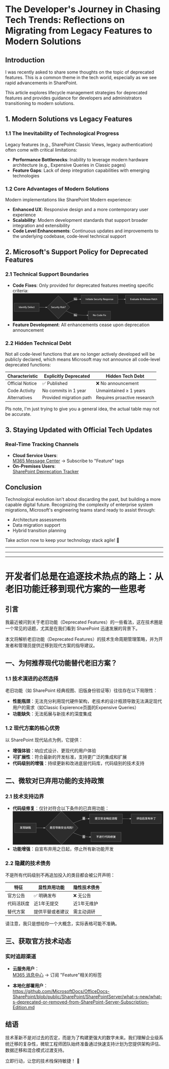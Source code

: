 # The Developer's Journey in Chasing Tech Trends: Reflections on Migrating from Legacy Features to Modern Solutions  
## Introduction  
I was recently asked to share some thoughts on the topic of deprecated features. This is a common theme in the tech world, especially as we see rapid advancements in SharePoint.

This article explores lifecycle management strategies for deprecated features and provides guidance for developers and administrators transitioning to modern solutions.  

## 1. Modern Solutions vs Legacy Features  

### 1.1 The Inevitability of Technological Progress  
Legacy features (e.g., SharePoint Classic Views, legacy authentication) often come with critical limitations:  
- **Performance Bottlenecks**: Inability to leverage modern hardware architecture (e.g., Expensive Queries in Classic pages)  
- **Feature Gaps**: Lack of deep integration capabilities with emerging technologies  

### 1.2 Core Advantages of Modern Solutions  
Modern implementations like SharePoint Modern experience:  
- **Enhanced UX**: Responsive design and a more contemporary user experience  
- **Scalability**: Modern development standards that support broader integration and extensibility  
- **Code Level Enhancements**: Continuous updates and improvements to the underlying codebase, code-level technical support

## 2. Microsoft's Support Policy for Deprecated Features  

### 2.1 Technical Support Boundaries  
- **Code Fixes**: Only provided for deprecated features meeting specific criteria:  
![alt text](image-1.png)
- **Feature Development**: All enhancements cease upon deprecation announcement  

### 2.2 Hidden Technical Debt  
Not all code-level functions that are no longer actively developed will be publicly declared, which means Microsoft may not announce all code-level deprecated functions:  

| Characteristic | Explicitly Deprecated | Hidden Tech Debt |  
|----------------|-----------------------|------------------|  
| Official Notice | ✅ Published         | ❌ No announcement |  
| Code Activity   | No commits in 1 year  | Unmaintained ≥ 1 years |  
| Alternatives    | Provided migration path | Requires proactive research |  

Pls note, I'm just trying to give you a general idea, the actual table may not be accurate.  

## 3. Staying Updated with Official Tech Updates  

### Real-Time Tracking Channels  
- **Cloud Service Users**:  
  [M365 Message Center](https://admin.microsoft.com/Adminportal/Home#/MessageCenter) → Subscribe to "Feature" tags  
- **On-Premises Users**:  
  [SharePoint Deprecation Tracker](https://github.com/MicrosoftDocs/OfficeDocs-SharePoint/blob/public/SharePoint/SharePointServer/what-s-new/what-s-deprecated-or-removed-from-SharePoint-Server-Subscription-Edition.md)  

## Conclusion  
Technological evolution isn't about discarding the past, but building a more capable digital future. Recognizing the complexity of enterprise system migrations, Microsoft's engineering teams stand ready to assist through:  
- Architecture assessments  
- Data migration support  
- Hybrid transition planning  

Take action now to keep your technology stack agile! 🚀  

-----
-----
-----

# 开发者们总是在追逐技术热点的路上：从老旧功能迁移到现代方案的一些思考

## 引言  
我最近被问到关于老旧功能（Deprecated Features）的一些看法，这在技术圈是一个常见的话题，尤其是在我们看到 SharePoint 迅速发展的背景下。

本文将解析老旧功能（Deprecated Features）的技术生命周期管理策略，并为开发者和管理员提供迁移到现代方案的指导建议。

## 一、为何推荐现代功能替代老旧方案？  

### 1.1 技术演进的必然选择  
老旧功能（如 SharePoint 经典视图、旧版身份验证等）往往存在以下局限性：  
- **性能瓶颈**：无法充分利用现代硬件架构，老技术的设计瓶颈导致无法满足现代用户的需求（如Classic Expierence页面的Expensive Queries）  
- **功能缺失**：无法拓展与新技术的深度集成  

### 1.2 现代方案的核心优势  
以 SharePoint 现代站点为例，它提供：  
- **增强体验**：响应式设计、更现代的用户体验  
- **可扩展性**：符合最新的开发标准，支持更广泛的集成和扩展 
- **代码级别的增强**：持续更新和改进底层代码库，代码级别的技术支持

## 二、微软对已弃用功能的支持政策  

### 2.1 技术支持边界  
- **代码级修复**：仅针对符合以下条件的已弃用功能：  
![alt text](image.png)
- **功能增强**：自宣布弃用之日起，停止所有新功能开发  

### 2.2 隐藏的技术债务  
不是所有代码级别不再追加投入的类目都会被公开声明：  

| 特征 | 显性弃用功能 | 隐性技术债务 |  
|-------|--------------|--------------|  
| 官方公告 | ✅ 明确发布 | ❌ 无公告 |  
| 代码活跃度 | 近1年无提交 | 近1年无维护 |  
| 替代方案 | 提供平替或者建议 | 需主动调研 |  

请注意，我只是想给你一个大概念，实际表格可能不准确。  

## 三、获取官方技术动态  

### 实时追踪渠道  
- **云服务用户**：  
  [M365 消息中心](https://admin.microsoft.com/Adminportal/Home#/MessageCenter) → 订阅 "Feature"相关的标签  

- **本地化部署用户**：  
https://github.com/MicrosoftDocs/OfficeDocs-SharePoint/blob/public/SharePoint/SharePointServer/what-s-new/what-s-deprecated-or-removed-from-SharePoint-Server-Subscription-Edition.md

## 结语  
技术革新不是对过去的否定，而是为了构建更强大的数字未来。我们理解企业级系统迁移的复杂性，微软工程师团队始终准备通过快速支持计划为您提供架构评估、数据迁移和混合模式过渡支持。  

立即行动，让您的技术栈保持敏捷！ 🚀  